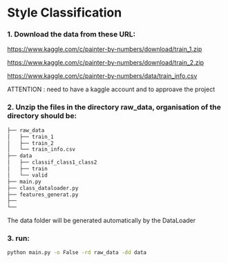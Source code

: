 # Style Classification


### 1. Download the data from these URL:
https://www.kaggle.com/c/painter-by-numbers/download/train_1.zip

https://www.kaggle.com/c/painter-by-numbers/download/train_2.zip

https://www.kaggle.com/c/painter-by-numbers/data/train_info.csv

ATTENTION : need to have a kaggle account and to approave the project

### 2. Unzip the files in the directory raw_data, organisation of the directory should be:

```bash
├── raw_data
│   ├── train_1
│   ├── train_2
│   └── train_info.csv
├── data
│   ├── classif_class1_class2
│   ├── train
│   └── valid
├── main.py
├── class_dataloader.py
├── features_generat.py
├── 
└── 
```
 The data folder will be generated automatically by the DataLoader


### 3. run: 
```bash
python main.py -o False -rd raw_data -dd data
```
